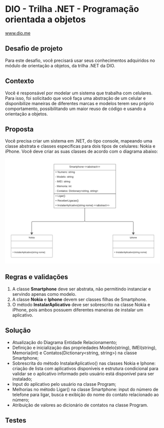 # DIO - Trilha .NET - Programação orientada a objetos
www.dio.me

## Desafio de projeto
Para este desafio, você precisará usar seus conhecimentos adquiridos no módulo de orientação a objetos, da trilha .NET da DIO.

## Contexto
Você é responsável por modelar um sistema que trabalha com celulares. Para isso, foi solicitado que você faça uma abstração de um celular e disponibilize maneiras de diferentes marcas e modelos terem seu próprio comportamento, possibilitando um maior reuso de código e usando a orientação a objetos.

## Proposta
Você precisa criar um sistema em .NET, do tipo console, mapeando uma classe abstrata e classes específicas para dois tipos de celulares: Nokia e iPhone. 
Você deve criar as suas classes de acordo com o diagrama abaixo:

![Diagrama classes](Imagens/diagrama_novo.png)

## Regras e validações
1. A classe **Smartphone** deve ser abstrata, não permitindo instanciar e servindo apenas como modelo.
2. A classe **Nokia** e **Iphone** devem ser classes filhas de Smartphone.
3. O método **InstalarAplicativo** deve ser sobrescrito na classe Nokia e iPhone, pois ambos possuem diferentes maneiras de instalar um aplicativo. 

## Solução
- Atualização do Diagrama Entidade Relacionamento;
- Definição e inicialização das propriedades Modelo(string), IMEI(string), Memoria(int) e Contatos(Dictionary<string, string>) na classe Smartphone;
- Sobrescrita do método InstalarAplicativo() nas classes Nokia e Iphone: criação de lista com aplicativos disponíveis e estrutura condicional para validar se o aplicativo informado pelo usuário está disponível para ser instalado;
- Input do aplicativo pelo usuário na classe Program;
- Melhorias no método Ligar() na classe Smartphone: input do número de telefone para ligar, busca e exibição do nome do contato relacionado ao número;
- Atribuição de valores ao dicionário de contatos na classe Program.

## Testes
